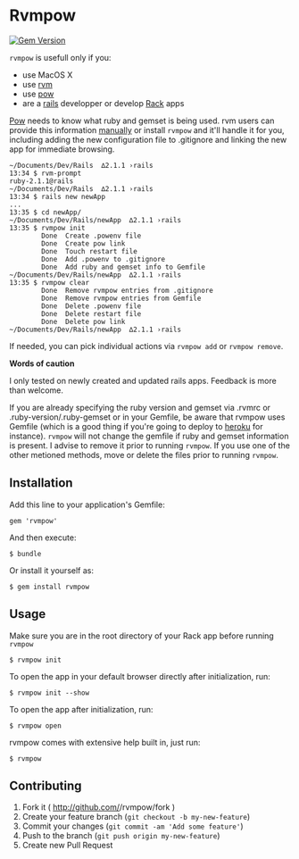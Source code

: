 # Rvmpow

[![Gem Version](https://badge.fury.io/rb/rvmpow.svg)](http://badge.fury.io/rb/rvmpow)

`rvmpow` is usefull only if you:

- use MacOS X
- use [rvm](http://rvm.io)
- use [pow](http://pow.cx)
- are a [rails](http://rubyonrails.org/) developper or develop [Rack](https://rack.github.io/) apps

[Pow](http://pow.cx) needs to know what ruby and gemset is being used. rvm users can provide this information [manually](http://rvm.io/integration/pow) or install `rvmpow` and it'll handle it for you, including adding the new configuration file to .gitignore and linking the new app for immediate browsing.

```
~/Documents/Dev/Rails  ∆2.1.1 ›rails
13:34 $ rvm-prompt
ruby-2.1.1@rails
~/Documents/Dev/Rails  ∆2.1.1 ›rails
13:34 $ rails new newApp
...
13:35 $ cd newApp/
~/Documents/Dev/Rails/newApp  ∆2.1.1 ›rails
13:35 $ rvmpow init
        Done  Create .powenv file
        Done  Create pow link
        Done  Touch restart file
        Done  Add .powenv to .gitignore
        Done  Add ruby and gemset info to Gemfile
~/Documents/Dev/Rails/newApp  ∆2.1.1 ›rails
13:35 $ rvmpow clear
        Done  Remove rvmpow entries from .gitignore
        Done  Remove rvmpow entries from Gemfile
        Done  Delete .powenv file
        Done  Delete restart file
        Done  Delete pow link
~/Documents/Dev/Rails/newApp  ∆2.1.1 ›rails
```

If needed, you can pick individual actions via `rvmpow add` or `rvmpow remove`.

**Words of caution**

I only tested on newly created and updated rails apps. Feedback is more than welcome.

If you are already specifying the ruby version and gemset via .rvmrc or .ruby-version/.ruby-gemset or in your Gemfile, be aware that rvmpow uses Gemfile (which is a good thing  if you're going to deploy to [heroku](https://www.heroku.com/) for instance). `rvmpow` will not change the gemfile if ruby and gemset information is present. I advise to remove it prior to running `rvmpow`. If you use one of the other metioned methods, move or delete the files prior to running `rvmpow`.

## Installation

Add this line to your application's Gemfile:

```
gem 'rvmpow'
```

And then execute:

```
$ bundle
```

Or install it yourself as:

```
$ gem install rvmpow
```

## Usage

Make sure you are in the root directory of your Rack app before running `rvmpow`

```
$ rvmpow init
```

To open the app in your default browser directly after initialization, run:


```
$ rvmpow init --show
```

To open the app after initialization, run:

```
$ rvmpow open
```

rvmpow comes with extensive help built in, just run:

```
$ rvmpow
```

## Contributing

1. Fork it ( http://github.com/<my-github-username>/rvmpow/fork )
2. Create your feature branch (`git checkout -b my-new-feature`)
3. Commit your changes (`git commit -am 'Add some feature'`)
4. Push to the branch (`git push origin my-new-feature`)
5. Create new Pull Request
